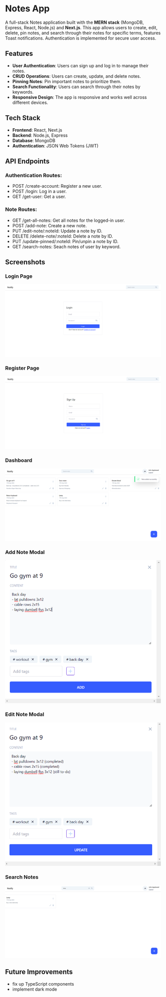 # Notes App

A full-stack Notes application built with the **MERN stack** (MongoDB, Express, React, Node.js) and **Next.js**. This app allows users to create, edit, delete, pin notes, and search through their notes for specific terms, features Toast notifications. Authentication is implemented for secure user access.

## Features

- **User Authentication**: Users can sign up and log in to manage their notes.
- **CRUD Operations**: Users can create, update, and delete notes.
- **Pinning Notes**: Pin important notes to prioritize them.
- **Search Functionality**: Users can search through their notes by keywords.
- **Responsive Design**: The app is responsive and works well across different devices.
  
## Tech Stack

- **Frontend**: React, Next.js
- **Backend**: Node.js, Express
- **Database**: MongoDB
- **Authentication**: JSON Web Tokens (JWT)

## API Endpoints
### Authentication Routes:
- POST /create-account: Register a new user.
- POST /login: Log in a user.
- GET /get-user: Get a user.

### Note Routes:
- GET /get-all-notes: Get all notes for the logged-in user.
- POST /add-note: Create a new note.
- PUT /edit-note/:noteId: Update a note by ID.
- DELETE /delete-note/:noteId: Delete a note by ID.
- PUT /update-pinned/:noteId: Pin/unpin a note by ID.
- GET /search-notes: Seach notes of user by keyword.

## Screenshots
### Login Page
![login-page](/src/public/front-page.PNG)

### Register Page
![register-page](/src/public/register-page.PNG)

### Dashboard
![dashboard](/src/public/dashboard.PNG)

### Add Note Modal
![add-note](/src/public/add-note.PNG)

### Edit Note Modal
![edit-note](/src/public/edit-note.PNG)

### Search Notes
![search-notes](/src/public/search-notes.PNG)

## Future Improvements
- fix up TypeScript components
- implement dark mode